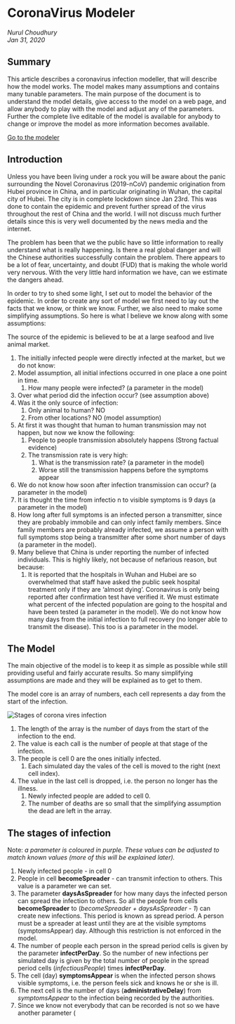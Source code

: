 # CoronaVirus Modeler
*Nurul Choudhury* <br>
*Jan 31, 2020*


## Summary
This article describes a coronavirus infection modeller, that will describe how the model works. The model makes many assumptions and contains many tunable parameters. The main purpose of the document is to understand the model details, give access to the model on a web page, and allow anybody to play with the model and adjust any of the parameters. Further the complete live editable of the model is available for anybody to change  or improve the model as more information becomes available. 

[Go to the modeler](https://nurulc.github.io/coronavirus.html)
## Introduction

Unless you have been living under a rock you will be aware about the panic surrounding the Novel Coronavirus (2019-nCoV)  pandemic origination from Hubei province in China, and in particular originating in Wuhan, the capital city of Hubei. The city is in complete lockdown since Jan 23rd. This was done to contain the epidemic and prevent further spread of the virus throughout the rest of China and the world. I will not discuss much further details since this is very well documented by the news media and the internet.

The problem has been that we the public have so little information to really understand what is really happening. Is there a real global danger and will the Chinese authorities successfully contain the problem.   There appears to be a lot of fear, uncertainty, and doubt (FUD) that is making the whole world very nervous.  With the very little hard information we have, can we estimate the dangers ahead.

In order to try to shed some light, I set out to model the behavior of the epidemic. In order to create any sort of model we first need to lay out the facts that we know, or think we know. Further, we also need to make some simplifying assumptions. So here is what I believe we know along with some assumptions:

The source of the epidemic is believed to be at a large seafood and live animal market.


1. The initially infected people were directly infected at the market, but we do not know:
1. Model assumption, all initial infections occurred in one place a one point in time.
   1. How many people were infected? (a parameter in the model)
1. Over what period did the infection occur? (see assumption above)
1. Was it the only source of infection: 
   1. Only animal to human? NO
   1. From other locations? NO (model assumption)
1. At first it was thought that human to human transmission may not happen, but now we know the following:
   1. People to people transmission absolutely happens (Strong factual evidence)
   1. The transmission rate is very high: 
      1. What is the transmission rate? (a parameter in the model)
      1. Worse still the transmission happens before the symptoms appear
1. We do not know how soon after infection transmission can occur? (a parameter in the model)
1. It is thought the time from infectio n to visible symptoms is 9 days (a parameter in the model)
1. How long after full symptoms is an infected person a transmitter, since they are probably immobile and can only infect family members. Since family members are probably already infected, we assume a person with full symptoms stop being a transmitter after some short number of days (a parameter in the model).
1. Many believe that China is under reporting the number of infected individuals. This is highly likely, not because of nefarious reason, but because:
   1. It is reported that the hospitals in Wuhan and Hubei are so overwhelmed that staff have asked the public seek hospital treatment only if they are ‘almost dying’. 
Coronavirus is only being reported after confirmation test have verified it. We must estimate what percent of the infected population are going to the hospital and have been tested  (a parameter in the model).
We do not know how many days from the initial infection to full recovery (no longer able to transmit the disease). This too is a parameter in the model.

## The Model
The main objective of the model is to keep it as simple as possible while still providing useful and fairly accurate results. So many simplifying assumptions are made and they will be explained as to get to them.

The model core is an array of numbers, each cell represents a day from the start of the infection. 

<img id="model" src="https://nurulc.github.io/coronavirus_stages.svg" alt="Stages of corona vires infection" >

1. The length of the array is the number of days from the start of the infection to the end. 
1. The value is each call is the number of people at that stage of the infection. 
1. The people is cell 0 are the ones initially infected.
   1. Each simulated day the vales of the cell is moved to the right (next cell index). 
1. The value in the last cell is dropped, i.e. the person no longer has the illness.
   1. Newly infected people are added to cell 0.
   1. The number of deaths are so small that the simplifying assumption the dead are left in the array.

## The stages of infection
Note: *a parameter is coloured in purple. These values can be adjusted to match known values (more of this will be explained later).*

1. Newly infected people - in cell 0
2. People in cell **becomeSpreader** - can transmit infection to others. This value is a parameter we can set.
3. The parameter **daysAsSpreader** for how many days the infected person can spread the infection to others. So all the people from cells **becomeSpreader** to (*becomeSpreader  + daysAsSpreader - 1*) can create new infections. This period is known as spread period. A person must be a spreader at least until they are at the visible symptoms (symptomsAppear) day. Although this restriction is not enforced in the model. 
4. The number of people each person in the spread period cells is given by the parameter **infectPerDay**. So the number of new infections per simulated day is given by the total number of people in the spread period cells (*infectiousPeople*) times **infectPerDay**.
5. The cell (day) **symptomsAppear** is when the infected person shows visible symptoms, i.e. the person feels sick and knows he or she is ill.
6. The next cell is the number of days (**administrativeDelay**) from *symptomsAppear* to the infection being recorded by the authorities.
6. Since we know not everybody that can be recorded is not so we have another parameter (

